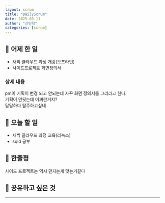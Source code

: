 ```yaml
---
layout: scrum
title: "DailyScrum"
date: 2025-08-11
author: "신민혁"
categories: [scrum]
---
```



## 📝 어제 한 일

- 새싹 클라우드 과정 개강(오프라인)
- 사이드프로젝트 화면정의서

### 상세 내용

pm이 기획이 변경 되고 안되는데 자꾸 화면 정의서를 그리라고 한다.  
기획이 안됫는데 어쩌란거지?  
답답하다  탈주하고싶네


## 🎯 오늘 할 일

- 새싹 클라우드 과정 교육(리눅스)
- sqld 공부

## 💭 한줄평

사이드 프로젝트는 역시 던지는게 맞는거같다

## 🔗 공유하고 싶은 것



---
